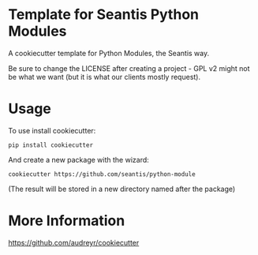 # Template for Seantis Python Modules

A cookiecutter template for Python Modules, the Seantis way.

Be sure to change the LICENSE after creating a project - GPL v2 might not be
what we want (but it is what our clients mostly request).

# Usage

To use install cookiecutter:

    pip install cookiecutter

And create a new package with the wizard:

    cookiecutter https://github.com/seantis/python-module

(The result will be stored in a new directory named after the package)

# More Information

https://github.com/audreyr/cookiecutter
